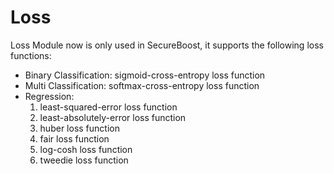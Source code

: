 # Loss
Loss Module now is only used in SecureBoost, it supports the following loss functions:
* Binary Classification: sigmoid-cross-entropy loss function
* Multi Classification: softmax-cross-entropy loss function
* Regression:  
  1. least-squared-error loss function
  2. least-absolutely-error loss function
  3. huber loss function
  4. fair loss function
  5. log-cosh loss function
  6. tweedie loss function
  



